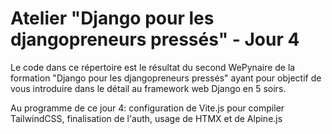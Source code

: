 # Atelier "Django pour les djangopreneurs pressés" - Jour 4

Le code dans ce répertoire est le résultat du second WePynaire de la formation "Django pour les djangopreneurs pressés" ayant pour objectif de vous introduire dans le détail au framework web Django en 5 soirs.

Au programme de ce jour 4: configuration de Vite.js pour compiler TailwindCSS, finalisation de l'auth, usage de HTMX et de Alpine.js